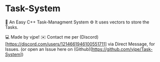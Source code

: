 # Task-System
📝 An Easy <heavy>C++<heavy/> Task-Managment System
⚙️ It uses vectors to store the Tasks.

💻 Made by vjpe!
✉️ Contact me per (Discord)[https://discord.com/users/1214661946100551711] via Direct Message, for Issues. (or open an Issue here on (Github)[https://github.com/vjpe/Task-System])

